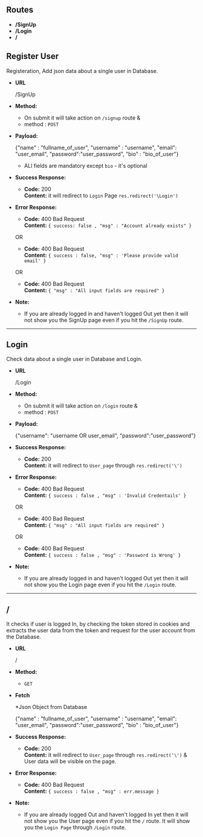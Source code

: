 **Routes**
----

  *  **/SignUp**
  *  **/Login**
  *  **/**

**Register User**
----
  Registeration, Add json data about a single user in Database. 

* **URL**

  /SignUp

* **Method:**

   * On submit it will take action on `/signup` route
       & 
   * method :  `POST`

* **Payload:**
  
  {"name" : "fullname_of_user", "username" : "username", "email": "user_email", "password":"user_password", "bio" : "bio_of_user"}

    * ALl fields are mandatory except `bio` - it's optional

* **Success Response:**

  * **Code:** 200 <br />
    **Content:** it will redirect to `Login` Page `res.redirect('\Login')`

* **Error Response:**

  * **Code:** 400 Bad Request <br />
    **Content:** `{ success: false , "msg" : "Account already exists" }`

  OR

  * **Code:** 400 Bad Request <br />
    **Content:** `{ success : false, "msg" : 'Please provide valid email' }`

  OR

  * **Code:** 400 Bad Request <br />
    **Content:** `{ "msg" : "All input fields are required" }`

* **Note:**
    
  * If you are already logged in and haven't logged Out yet then it will not show you the SignUp page even if you hit the `/SignUp` route.

----

**Login**
----
  Check data about a single user in Database and Login.   

* **URL**

  /Login

* **Method:**

   * On submit it will take action on `/login` route
       & 
   * method :  `POST`

* **Payload:**
  
  {"username": "username OR user_email", "password":"user_password"}

* **Success Response:**

  * **Code:** 200 <br />
    **Content:** it will redirect to `User_page` through `res.redirect('\')` 

* **Error Response:**

  * **Code:** 400 Bad Request <br />
    **Content:** `{ success : false , "msg" : 'Invalid Credentails' }`

  OR

  * **Code:** 400 Bad Request <br />
    **Content:** `{ "msg" : "All input fields are required" }`

  OR

  * **Code:** 400 Bad Request <br />
    **Content:** `{ success : false , "msg" : 'Password is Wrong' }`

* **Note:**

  * If you are already logged in and haven't logged Out yet then it will not show you the   Login page even if you hit the `/Login` route.

----

**/**
----
  It checks if user is logged In, by checking the token stored in cookies and extracts the user data from the token and request for the user account from the Database.   

* **URL**

  /

* **Method:**

   * `GET`

* **Fetch**

  *Json Object from Database 

  {"name" : "fullname_of_user", "username" : "username", "email": "user_email", "password":"user_password", "bio" : "bio_of_user"}

* **Success Response:**

  * **Code:** 200 <br />
    **Content:** it will redirect to `User_page` through `res.redirect('\')`  & User data will be visible on the page.

* **Error Response:**

  * **Code:** 400 Bad Request <br />
    **Content:** `{ success : false , "msg" : err.message }`

* **Note:**

  * If you are already logged Out and haven't logged In yet then it will not show you the   User page even if you hit the `/` route. It will show you the `Login Page` through `/Login` route.

